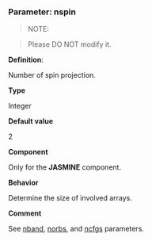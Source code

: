 ### Parameter: nspin

> NOTE: 

> Please DO NOT modify it.

**Definition**:

Number of spin projection.

**Type**

Integer

**Default value**

2

**Component**

Only for the **JASMINE** component.

**Behavior**

Determine the size of involved arrays.

**Comment**

See [nband](p_nband.md), [norbs](p_norbs.md), and [ncfgs](p_ncfgs.md) parameters.